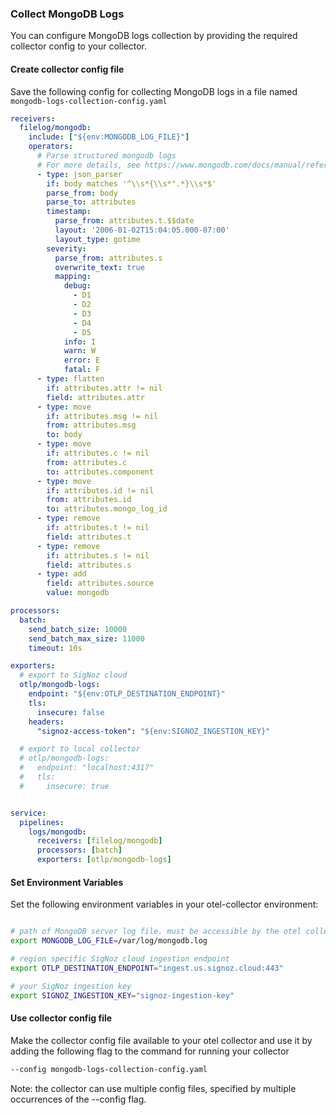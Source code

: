 ### Collect MongoDB Logs

You can configure MongoDB logs collection by providing the required collector config to your collector.

#### Create collector config file

Save the following config for collecting MongoDB logs in a file named `mongodb-logs-collection-config.yaml`

```yaml
receivers:
  filelog/mongodb:
    include: ["${env:MONGODB_LOG_FILE}"]
    operators:
      # Parse structured mongodb logs
      # For more details, see https://www.mongodb.com/docs/manual/reference/log-messages/#structured-logging
      - type: json_parser
        if: body matches '^\\s*{\\s*".*}\\s*$'
        parse_from: body
        parse_to: attributes
        timestamp:
          parse_from: attributes.t.$$date
          layout: '2006-01-02T15:04:05.000-07:00'
          layout_type: gotime
        severity:
          parse_from: attributes.s
          overwrite_text: true
          mapping:
            debug:
              - D1
              - D2
              - D3
              - D4
              - D5
            info: I
            warn: W
            error: E
            fatal: F
      - type: flatten
        if: attributes.attr != nil
        field: attributes.attr
      - type: move
        if: attributes.msg != nil
        from: attributes.msg
        to: body
      - type: move
        if: attributes.c != nil
        from: attributes.c
        to: attributes.component
      - type: move
        if: attributes.id != nil
        from: attributes.id
        to: attributes.mongo_log_id
      - type: remove
        if: attributes.t != nil
        field: attributes.t
      - type: remove
        if: attributes.s != nil
        field: attributes.s
      - type: add
        field: attributes.source
        value: mongodb

processors:
  batch:
    send_batch_size: 10000
    send_batch_max_size: 11000
    timeout: 10s

exporters:
  # export to SigNoz cloud
  otlp/mongodb-logs:
    endpoint: "${env:OTLP_DESTINATION_ENDPOINT}"
    tls:
      insecure: false
    headers:
      "signoz-access-token": "${env:SIGNOZ_INGESTION_KEY}"

  # export to local collector
  # otlp/mongodb-logs:
  #   endpoint: "localhost:4317"
  #   tls:
  #     insecure: true


service:
  pipelines:
    logs/mongodb:
      receivers: [filelog/mongodb]
      processors: [batch]
      exporters: [otlp/mongodb-logs]
```

#### Set Environment Variables

Set the following environment variables in your otel-collector environment:

```bash

# path of MongoDB server log file. must be accessible by the otel collector
export MONGODB_LOG_FILE=/var/log/mongodb.log

# region specific SigNoz cloud ingestion endpoint
export OTLP_DESTINATION_ENDPOINT="ingest.us.signoz.cloud:443"

# your SigNoz ingestion key
export SIGNOZ_INGESTION_KEY="signoz-ingestion-key"

```

#### Use collector config file

Make the collector config file available to your otel collector and use it by adding the following flag to the command for running your collector  
```bash
--config mongodb-logs-collection-config.yaml
```  
Note: the collector can use multiple config files, specified by multiple occurrences of the --config flag.

